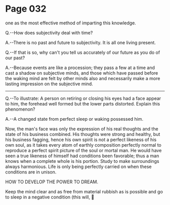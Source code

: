 # Page 032
one as the most effective method of imparting this knowledge.


Q.--How does subjectivity deal with time?


A.--There is no past and future to subjectivity.
It is all one living present.


Q.--If that is so, why can't you tell us accurately of our future
as you do of our past?


A.--Because events are like a procession; they pass a few at a time
and cast a shadow on subjective minds, and those which have passed
before the waking mind are felt by other minds also and necessarily
make a more lasting impression on the subjective mind.


****



Q.--To illustrate: A person on retiring or closing his eyes had a face
appear to him, the forehead well formed but the lower parts distorted.
Explain this phenomenon?


A.--A changed state from perfect sleep or waking possessed him.


Now, the man's face was only the expression of his real
thoughts and the state of his business combined.
His thoughts were strong and healthy, but his business fagging,
hence his own spirit is not a perfect likeness of his own soul,
as it takes every atom of earthly composition perfectly normal
to reproduce a perfect spirit picture of the soul or mortal man.
He would have seen a true likeness of himself had conditions
been favorable; thus a man knows when a complete whole is
his portion. Study to make surroundings always harmonious.
Life is only being perfectly carried on when these conditions
are in unison.



HOW TO DEVELOP THE POWER TO DREAM.



Keep the mind clear and as free from material rubbish as is
possible and go to sleep in a negative condition (this will,
